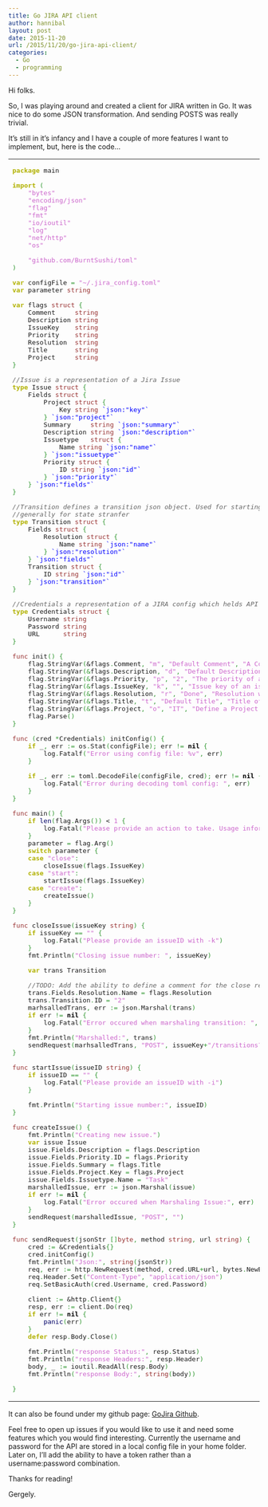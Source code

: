 ```yaml
---
title: Go JIRA API client
author: hannibal
layout: post
date: 2015-11-20
url: /2015/11/20/go-jira-api-client/
categories:
  - Go
  - programming
---
```

Hi folks.

So, I was playing around and created a client for JIRA written in Go. It was nice to do some JSON transformation. And sending POSTS was really trivial. 

It&#8217;s still in it&#8217;s infancy and I have a couple of more features I want to implement, but, here is the code&#8230;

<div class="wp_syntax">
  <table>
    <tr>
      <td class="code">
        <pre class="go" style="font-family:monospace;"><span style="color: #b1b100; font-weight: bold;">package</span> main
&nbsp;
<span style="color: #b1b100; font-weight: bold;">import</span> <span style="color: #339933;">(</span>
	<span style="color: #cc66cc;">"bytes"</span>
	<span style="color: #cc66cc;">"encoding/json"</span>
	<span style="color: #cc66cc;">"flag"</span>
	<span style="color: #cc66cc;">"fmt"</span>
	<span style="color: #cc66cc;">"io/ioutil"</span>
	<span style="color: #cc66cc;">"log"</span>
	<span style="color: #cc66cc;">"net/http"</span>
	<span style="color: #cc66cc;">"os"</span>
&nbsp;
	<span style="color: #cc66cc;">"github.com/BurntSushi/toml"</span>
<span style="color: #339933;">)</span>
&nbsp;
<span style="color: #b1b100; font-weight: bold;">var</span> configFile <span style="color: #339933;">=</span> <span style="color: #cc66cc;">"~/.jira_config.toml"</span>
<span style="color: #b1b100; font-weight: bold;">var</span> parameter <span style="color: #993333;">string</span>
&nbsp;
<span style="color: #b1b100; font-weight: bold;">var</span> flags <span style="color: #993333;">struct</span> <span style="color: #339933;">{</span>
	Comment     <span style="color: #993333;">string</span>
	Description <span style="color: #993333;">string</span>
	IssueKey    <span style="color: #993333;">string</span>
	Priority    <span style="color: #993333;">string</span>
	Resolution  <span style="color: #993333;">string</span>
	Title       <span style="color: #993333;">string</span>
	Project     <span style="color: #993333;">string</span>
<span style="color: #339933;">}</span>
&nbsp;
<span style="color: #666666; font-style: italic;">//Issue is a representation of a Jira Issue</span>
<span style="color: #b1b100; font-weight: bold;">type</span> Issue <span style="color: #993333;">struct</span> <span style="color: #339933;">{</span>
	Fields <span style="color: #993333;">struct</span> <span style="color: #339933;">{</span>
		Project <span style="color: #993333;">struct</span> <span style="color: #339933;">{</span>
			Key <span style="color: #993333;">string</span> <span style="color: #0000ff;">`json:"key"`</span>
		<span style="color: #339933;">}</span> <span style="color: #0000ff;">`json:"project"`</span>
		Summary     <span style="color: #993333;">string</span> <span style="color: #0000ff;">`json:"summary"`</span>
		Description <span style="color: #993333;">string</span> <span style="color: #0000ff;">`json:"description"`</span>
		Issuetype   <span style="color: #993333;">struct</span> <span style="color: #339933;">{</span>
			Name <span style="color: #993333;">string</span> <span style="color: #0000ff;">`json:"name"`</span>
		<span style="color: #339933;">}</span> <span style="color: #0000ff;">`json:"issuetype"`</span>
		Priority <span style="color: #993333;">struct</span> <span style="color: #339933;">{</span>
			ID <span style="color: #993333;">string</span> <span style="color: #0000ff;">`json:"id"`</span>
		<span style="color: #339933;">}</span> <span style="color: #0000ff;">`json:"priority"`</span>
	<span style="color: #339933;">}</span> <span style="color: #0000ff;">`json:"fields"`</span>
<span style="color: #339933;">}</span>
&nbsp;
<span style="color: #666666; font-style: italic;">//Transition defines a transition json object. Used for starting, stoppinp</span>
<span style="color: #666666; font-style: italic;">//generally for state stranfer</span>
<span style="color: #b1b100; font-weight: bold;">type</span> Transition <span style="color: #993333;">struct</span> <span style="color: #339933;">{</span>
	Fields <span style="color: #993333;">struct</span> <span style="color: #339933;">{</span>
		Resolution <span style="color: #993333;">struct</span> <span style="color: #339933;">{</span>
			Name <span style="color: #993333;">string</span> <span style="color: #0000ff;">`json:"name"`</span>
		<span style="color: #339933;">}</span> <span style="color: #0000ff;">`json:"resolution"`</span>
	<span style="color: #339933;">}</span> <span style="color: #0000ff;">`json:"fields"`</span>
	Transition <span style="color: #993333;">struct</span> <span style="color: #339933;">{</span>
		ID <span style="color: #993333;">string</span> <span style="color: #0000ff;">`json:"id"`</span>
	<span style="color: #339933;">}</span> <span style="color: #0000ff;">`json:"transition"`</span>
<span style="color: #339933;">}</span>
&nbsp;
<span style="color: #666666; font-style: italic;">//Credentials a representation of a JIRA config which helds API permissions</span>
<span style="color: #b1b100; font-weight: bold;">type</span> Credentials <span style="color: #993333;">struct</span> <span style="color: #339933;">{</span>
	Username <span style="color: #993333;">string</span>
	Password <span style="color: #993333;">string</span>
	URL      <span style="color: #993333;">string</span>
<span style="color: #339933;">}</span>
&nbsp;
<span style="color: #993333;">func</span> init<span style="color: #339933;">()</span> <span style="color: #339933;">{</span>
	flag<span style="color: #339933;">.</span>StringVar<span style="color: #339933;">(</span>&flags<span style="color: #339933;">.</span>Comment<span style="color: #339933;">,</span> <span style="color: #cc66cc;">"m"</span><span style="color: #339933;">,</span> <span style="color: #cc66cc;">"Default Comment"</span><span style="color: #339933;">,</span> <span style="color: #cc66cc;">"A Comment when changing the status of an Issue."</span><span style="color: #339933;">)</span>
	flag<span style="color: #339933;">.</span><span style="">StringVar</span><span style="color: #339933;">(</span><span style="color: #339933;">&</span>flags<span style="color: #339933;">.</span><span style="">Description</span><span style="color: #339933;">,</span> <span style="color: #cc66cc;">"d"</span><span style="color: #339933;">,</span> <span style="color: #cc66cc;">"Default Description"</span><span style="color: #339933;">,</span> <span style="color: #cc66cc;">"Provide a description for a newly created Issue."</span><span style="color: #339933;">)</span>
	flag<span style="color: #339933;">.</span><span style="">StringVar</span><span style="color: #339933;">(</span><span style="color: #339933;">&</span>flags<span style="color: #339933;">.</span><span style="">Priority</span><span style="color: #339933;">,</span> <span style="color: #cc66cc;">"p"</span><span style="color: #339933;">,</span> <span style="color: #cc66cc;">"2"</span><span style="color: #339933;">,</span> <span style="color: #cc66cc;">"The priority of an Issue which will be set."</span><span style="color: #339933;">)</span>
	flag<span style="color: #339933;">.</span><span style="">StringVar</span><span style="color: #339933;">(</span><span style="color: #339933;">&</span>flags<span style="color: #339933;">.</span><span style="">IssueKey</span><span style="color: #339933;">,</span> <span style="color: #cc66cc;">"k"</span><span style="color: #339933;">,</span> <span style="color: #cc66cc;">""</span><span style="color: #339933;">,</span> <span style="color: #cc66cc;">"Issue key of an issue."</span><span style="color: #339933;">)</span>
	flag<span style="color: #339933;">.</span><span style="">StringVar</span><span style="color: #339933;">(</span><span style="color: #339933;">&</span>flags<span style="color: #339933;">.</span><span style="">Resolution</span><span style="color: #339933;">,</span> <span style="color: #cc66cc;">"r"</span><span style="color: #339933;">,</span> <span style="color: #cc66cc;">"Done"</span><span style="color: #339933;">,</span> <span style="color: #cc66cc;">"Resolution when an issue is closed. Ex.: Done, Fixed, Won't fix."</span><span style="color: #339933;">)</span>
	flag<span style="color: #339933;">.</span><span style="">StringVar</span><span style="color: #339933;">(</span><span style="color: #339933;">&</span>flags<span style="color: #339933;">.</span><span style="">Title</span><span style="color: #339933;">,</span> <span style="color: #cc66cc;">"t"</span><span style="color: #339933;">,</span> <span style="color: #cc66cc;">"Default Title"</span><span style="color: #339933;">,</span> <span style="color: #cc66cc;">"Title of an Issue."</span><span style="color: #339933;">)</span>
	flag<span style="color: #339933;">.</span><span style="">StringVar</span><span style="color: #339933;">(</span><span style="color: #339933;">&</span>flags<span style="color: #339933;">.</span><span style="">Project</span><span style="color: #339933;">,</span> <span style="color: #cc66cc;">"o"</span><span style="color: #339933;">,</span> <span style="color: #cc66cc;">"IT"</span><span style="color: #339933;">,</span> <span style="color: #cc66cc;">"Define a Project to create a ticket in."</span><span style="color: #339933;">)</span>
	flag<span style="color: #339933;">.</span>Parse<span style="color: #339933;">()</span>
<span style="color: #339933;">}</span>
&nbsp;
<span style="color: #993333;">func</span> <span style="color: #339933;">(</span>cred <span style="color: #339933;">*</span>Credentials<span style="color: #339933;">)</span> initConfig<span style="color: #339933;">()</span> <span style="color: #339933;">{</span>
	<span style="color: #b1b100; font-weight: bold;">if</span> _<span style="color: #339933;">,</span> err <span style="color: #339933;">:=</span> os<span style="color: #339933;">.</span>Stat<span style="color: #339933;">(</span>configFile<span style="color: #339933;">);</span> err <span style="color: #339933;">!=</span> <span style="color: #000000; font-weight: bold;">nil</span> <span style="color: #339933;">{</span>
		log<span style="color: #339933;">.</span>Fatalf<span style="color: #339933;">(</span><span style="color: #cc66cc;">"Error using config file: %v"</span><span style="color: #339933;">,</span> err<span style="color: #339933;">)</span>
	<span style="color: #339933;">}</span>
&nbsp;
	<span style="color: #b1b100; font-weight: bold;">if</span> _<span style="color: #339933;">,</span> err <span style="color: #339933;">:=</span> toml<span style="color: #339933;">.</span>DecodeFile<span style="color: #339933;">(</span>configFile<span style="color: #339933;">,</span> cred<span style="color: #339933;">);</span> err <span style="color: #339933;">!=</span> <span style="color: #000000; font-weight: bold;">nil</span> <span style="color: #339933;">{</span>
		log<span style="color: #339933;">.</span>Fatal<span style="color: #339933;">(</span><span style="color: #cc66cc;">"Error during decoding toml config: "</span><span style="color: #339933;">,</span> err<span style="color: #339933;">)</span>
	<span style="color: #339933;">}</span>
<span style="color: #339933;">}</span>
&nbsp;
<span style="color: #993333;">func</span> main<span style="color: #339933;">()</span> <span style="color: #339933;">{</span>
	<span style="color: #b1b100; font-weight: bold;">if</span> <span style="color: #000066;">len</span><span style="color: #339933;">(</span>flag<span style="color: #339933;">.</span>Args<span style="color: #339933;">())</span> &lt; <span style="color: #cc66cc;">1</span> <span style="color: #339933;">{</span>
		log<span style="color: #339933;">.</span>Fatal<span style="color: #339933;">(</span><span style="color: #cc66cc;">"Please provide an action to take. Usage information:"</span><span style="color: #339933;">)</span>
	<span style="color: #339933;">}</span>
	parameter <span style="color: #339933;">=</span> flag<span style="color: #339933;">.</span>Arg<span style="color: #339933;">(</span><span style="color: #cc66cc;"></span><span style="color: #339933;">)</span>
	<span style="color: #b1b100; font-weight: bold;">switch</span> parameter <span style="color: #339933;">{</span>
	<span style="color: #b1b100; font-weight: bold;">case</span> <span style="color: #cc66cc;">"close"</span><span style="color: #339933;">:</span>
		closeIssue<span style="color: #339933;">(</span>flags<span style="color: #339933;">.</span>IssueKey<span style="color: #339933;">)</span>
	<span style="color: #b1b100; font-weight: bold;">case</span> <span style="color: #cc66cc;">"start"</span><span style="color: #339933;">:</span>
		startIssue<span style="color: #339933;">(</span>flags<span style="color: #339933;">.</span>IssueKey<span style="color: #339933;">)</span>
	<span style="color: #b1b100; font-weight: bold;">case</span> <span style="color: #cc66cc;">"create"</span><span style="color: #339933;">:</span>
		createIssue<span style="color: #339933;">()</span>
	<span style="color: #339933;">}</span>
<span style="color: #339933;">}</span>
&nbsp;
<span style="color: #993333;">func</span> closeIssue<span style="color: #339933;">(</span>issueKey <span style="color: #993333;">string</span><span style="color: #339933;">)</span> <span style="color: #339933;">{</span>
	<span style="color: #b1b100; font-weight: bold;">if</span> issueKey <span style="color: #339933;">==</span> <span style="color: #cc66cc;">""</span> <span style="color: #339933;">{</span>
		log<span style="color: #339933;">.</span><span style="">Fatal</span><span style="color: #339933;">(</span><span style="color: #cc66cc;">"Please provide an issueID with -k"</span><span style="color: #339933;">)</span>
	<span style="color: #339933;">}</span>
	fmt<span style="color: #339933;">.</span><span style="">Println</span><span style="color: #339933;">(</span><span style="color: #cc66cc;">"Closing issue number: "</span><span style="color: #339933;">,</span> issueKey<span style="color: #339933;">)</span>
&nbsp;
	<span style="color: #b1b100; font-weight: bold;">var</span> trans Transition
&nbsp;
	<span style="color: #666666; font-style: italic;">//TODO: Add the ability to define a comment for the close reason</span>
	trans<span style="color: #339933;">.</span><span style="">Fields</span><span style="color: #339933;">.</span><span style="">Resolution</span><span style="color: #339933;">.</span><span style="">Name</span> <span style="color: #339933;">=</span> flags<span style="color: #339933;">.</span><span style="">Resolution</span>
	trans<span style="color: #339933;">.</span><span style="">Transition</span><span style="color: #339933;">.</span><span style="">ID</span> <span style="color: #339933;">=</span> <span style="color: #cc66cc;">"2"</span>
	marhsalledTrans<span style="color: #339933;">,</span> err <span style="color: #339933;">:=</span> json<span style="color: #339933;">.</span>Marshal<span style="color: #339933;">(</span>trans<span style="color: #339933;">)</span>
	<span style="color: #b1b100; font-weight: bold;">if</span> err <span style="color: #339933;">!=</span> <span style="color: #000000; font-weight: bold;">nil</span> <span style="color: #339933;">{</span>
		log<span style="color: #339933;">.</span>Fatal<span style="color: #339933;">(</span><span style="color: #cc66cc;">"Error occured when marshaling transition: "</span><span style="color: #339933;">,</span> err<span style="color: #339933;">)</span>
	<span style="color: #339933;">}</span>
	fmt<span style="color: #339933;">.</span><span style="">Println</span><span style="color: #339933;">(</span><span style="color: #cc66cc;">"Marshalled:"</span><span style="color: #339933;">,</span> trans<span style="color: #339933;">)</span>
	sendRequest<span style="color: #339933;">(</span>marhsalledTrans<span style="color: #339933;">,</span> <span style="color: #cc66cc;">"POST"</span><span style="color: #339933;">,</span> issueKey<span style="color: #339933;">+</span><span style="color: #cc66cc;">"/transitions?expand=transitions.fields"</span><span style="color: #339933;">)</span>
<span style="color: #339933;">}</span>
&nbsp;
<span style="color: #993333;">func</span> startIssue<span style="color: #339933;">(</span>issueID <span style="color: #993333;">string</span><span style="color: #339933;">)</span> <span style="color: #339933;">{</span>
	<span style="color: #b1b100; font-weight: bold;">if</span> issueID <span style="color: #339933;">==</span> <span style="color: #cc66cc;">""</span> <span style="color: #339933;">{</span>
		log<span style="color: #339933;">.</span><span style="">Fatal</span><span style="color: #339933;">(</span><span style="color: #cc66cc;">"Please provide an issueID with -i"</span><span style="color: #339933;">)</span>
	<span style="color: #339933;">}</span>
&nbsp;
	fmt<span style="color: #339933;">.</span><span style="">Println</span><span style="color: #339933;">(</span><span style="color: #cc66cc;">"Starting issue number:"</span><span style="color: #339933;">,</span> issueID<span style="color: #339933;">)</span>
<span style="color: #339933;">}</span>
&nbsp;
<span style="color: #993333;">func</span> createIssue<span style="color: #339933;">()</span> <span style="color: #339933;">{</span>
	fmt<span style="color: #339933;">.</span>Println<span style="color: #339933;">(</span><span style="color: #cc66cc;">"Creating new issue."</span><span style="color: #339933;">)</span>
	<span style="color: #b1b100; font-weight: bold;">var</span> issue Issue
	issue<span style="color: #339933;">.</span>Fields<span style="color: #339933;">.</span>Description <span style="color: #339933;">=</span> flags<span style="color: #339933;">.</span>Description
	issue<span style="color: #339933;">.</span>Fields<span style="color: #339933;">.</span>Priority<span style="color: #339933;">.</span>ID <span style="color: #339933;">=</span> flags<span style="color: #339933;">.</span>Priority
	issue<span style="color: #339933;">.</span>Fields<span style="color: #339933;">.</span>Summary <span style="color: #339933;">=</span> flags<span style="color: #339933;">.</span>Title
	issue<span style="color: #339933;">.</span>Fields<span style="color: #339933;">.</span>Project<span style="color: #339933;">.</span>Key <span style="color: #339933;">=</span> flags<span style="color: #339933;">.</span>Project
	issue<span style="color: #339933;">.</span>Fields<span style="color: #339933;">.</span>Issuetype<span style="color: #339933;">.</span>Name <span style="color: #339933;">=</span> <span style="color: #cc66cc;">"Task"</span>
	marshalledIssue<span style="color: #339933;">,</span> err <span style="color: #339933;">:=</span> json<span style="color: #339933;">.</span>Marshal<span style="color: #339933;">(</span>issue<span style="color: #339933;">)</span>
	<span style="color: #b1b100; font-weight: bold;">if</span> err <span style="color: #339933;">!=</span> <span style="color: #000000; font-weight: bold;">nil</span> <span style="color: #339933;">{</span>
		log<span style="color: #339933;">.</span>Fatal<span style="color: #339933;">(</span><span style="color: #cc66cc;">"Error occured when Marshaling Issue:"</span><span style="color: #339933;">,</span> err<span style="color: #339933;">)</span>
	<span style="color: #339933;">}</span>
	sendRequest<span style="color: #339933;">(</span>marshalledIssue<span style="color: #339933;">,</span> <span style="color: #cc66cc;">"POST"</span><span style="color: #339933;">,</span> <span style="color: #cc66cc;">""</span><span style="color: #339933;">)</span>
<span style="color: #339933;">}</span>
&nbsp;
<span style="color: #993333;">func</span> sendRequest<span style="color: #339933;">(</span>jsonStr <span style="color: #339933;">[]</span><span style="color: #993333;">byte</span><span style="color: #339933;">,</span> method <span style="color: #993333;">string</span><span style="color: #339933;">,</span> url <span style="color: #993333;">string</span><span style="color: #339933;">)</span> <span style="color: #339933;">{</span>
	cred <span style="color: #339933;">:=</span> &Credentials<span style="color: #339933;">{}</span>
	cred<span style="color: #339933;">.</span>initConfig<span style="color: #339933;">()</span>
	fmt<span style="color: #339933;">.</span>Println<span style="color: #339933;">(</span><span style="color: #cc66cc;">"Json:"</span><span style="color: #339933;">,</span> <span style="color: #993333;">string</span><span style="color: #339933;">(</span>jsonStr<span style="color: #339933;">))</span>
	req<span style="color: #339933;">,</span> err <span style="color: #339933;">:=</span> http<span style="color: #339933;">.</span>NewRequest<span style="color: #339933;">(</span>method<span style="color: #339933;">,</span> cred<span style="color: #339933;">.</span>URL<span style="color: #339933;">+</span>url<span style="color: #339933;">,</span> bytes<span style="color: #339933;">.</span>NewBuffer<span style="color: #339933;">(</span>jsonStr<span style="color: #339933;">))</span>
	req<span style="color: #339933;">.</span>Header<span style="color: #339933;">.</span>Set<span style="color: #339933;">(</span><span style="color: #cc66cc;">"Content-Type"</span><span style="color: #339933;">,</span> <span style="color: #cc66cc;">"application/json"</span><span style="color: #339933;">)</span>
	req<span style="color: #339933;">.</span>SetBasicAuth<span style="color: #339933;">(</span>cred<span style="color: #339933;">.</span>Username<span style="color: #339933;">,</span> cred<span style="color: #339933;">.</span>Password<span style="color: #339933;">)</span>
&nbsp;
	client <span style="color: #339933;">:=</span> &http<span style="color: #339933;">.</span>Client<span style="color: #339933;">{}</span>
	resp<span style="color: #339933;">,</span> err <span style="color: #339933;">:=</span> client<span style="color: #339933;">.</span>Do<span style="color: #339933;">(</span>req<span style="color: #339933;">)</span>
	<span style="color: #b1b100; font-weight: bold;">if</span> err <span style="color: #339933;">!=</span> <span style="color: #000000; font-weight: bold;">nil</span> <span style="color: #339933;">{</span>
		<span style="color: #000066;">panic</span><span style="color: #339933;">(</span>err<span style="color: #339933;">)</span>
	<span style="color: #339933;">}</span>
	<span style="color: #b1b100; font-weight: bold;">defer</span> resp<span style="color: #339933;">.</span>Body<span style="color: #339933;">.</span>Close<span style="color: #339933;">()</span>
&nbsp;
	fmt<span style="color: #339933;">.</span>Println<span style="color: #339933;">(</span><span style="color: #cc66cc;">"response Status:"</span><span style="color: #339933;">,</span> resp<span style="color: #339933;">.</span><span style="">Status</span><span style="color: #339933;">)</span>
	fmt<span style="color: #339933;">.</span><span style="">Println</span><span style="color: #339933;">(</span><span style="color: #cc66cc;">"response Headers:"</span><span style="color: #339933;">,</span> resp<span style="color: #339933;">.</span><span style="">Header</span><span style="color: #339933;">)</span>
	body<span style="color: #339933;">,</span> _ <span style="color: #339933;">:=</span> ioutil<span style="color: #339933;">.</span><span style="">ReadAll</span><span style="color: #339933;">(</span>resp<span style="color: #339933;">.</span><span style="">Body</span><span style="color: #339933;">)</span>
	fmt<span style="color: #339933;">.</span><span style="">Println</span><span style="color: #339933;">(</span><span style="color: #cc66cc;">"response Body:"</span><span style="color: #339933;">,</span> <span style="color: #993333;">string</span><span style="color: #339933;">(</span>body<span style="color: #339933;">))</span>
&nbsp;
<span style="color: #339933;">}</span></pre>
      </td>
    </tr>
  </table>
</div>

It can also be found under my github page: <a href="https://github.com/Skarlso/goprojects/tree/master/gojira" target="_blank">GoJira Github</a>.

Feel free to open up issues if you would like to use it and need some features which you would find interesting. Currently the username and password for the API are stored in a local config file in your home folder. Later on, I&#8217;ll add the ability to have a token rather than a username:password combination.

Thanks for reading!
  
Gergely.